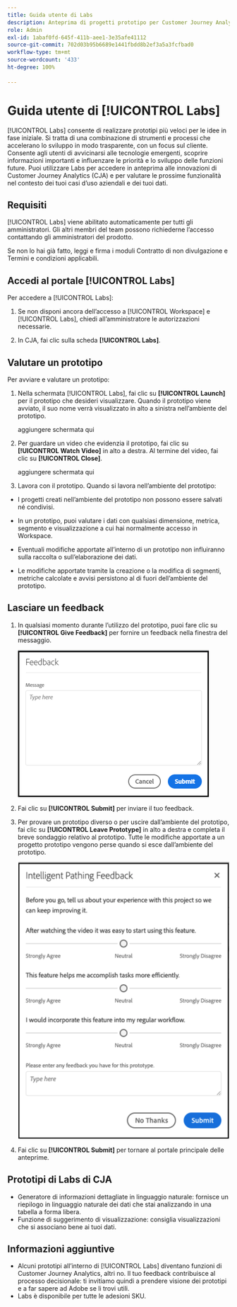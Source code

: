 ```yaml
---
title: Guida utente di Labs
description: Anteprima di progetti prototipo per Customer Journey Analytics
role: Admin
exl-id: 1abaf0fd-645f-411b-aee1-3e35afe41112
source-git-commit: 702d03b95b6689e1441fbdd8b2ef3a5a3fcfbad0
workflow-type: tm+mt
source-wordcount: '433'
ht-degree: 100%

---
```


# Guida utente di [!UICONTROL Labs]

[!UICONTROL Labs] consente di realizzare prototipi più veloci per le idee in fase iniziale. Si tratta di una combinazione di strumenti e processi che accelerano lo sviluppo in modo trasparente, con un focus sul cliente. Consente agli utenti di avvicinarsi alle tecnologie emergenti, scoprire informazioni importanti e influenzare le priorità e lo sviluppo delle funzioni future. Puoi utilizzare Labs per accedere in anteprima alle innovazioni di Customer Journey Analytics (CJA) e per valutare le prossime funzionalità nel contesto dei tuoi casi d’uso aziendali e dei tuoi dati.

## Requisiti

[!UICONTROL Labs] viene abilitato automaticamente per tutti gli amministratori. Gli altri membri del team possono richiederne l’accesso contattando gli amministratori del prodotto.

Se non lo hai già fatto, leggi e firma i moduli Contratto di non divulgazione e Termini e condizioni applicabili.

## Accedi al portale [!UICONTROL Labs]

Per accedere a [!UICONTROL Labs]:

1. Se non disponi ancora dell’accesso a [!UICONTROL Workspace] e [!UICONTROL Labs], chiedi all’amministratore le autorizzazioni necessarie.

1. In CJA, fai clic sulla scheda **[!UICONTROL Labs]**.

## Valutare un prototipo

Per avviare e valutare un prototipo:

1. Nella schermata [!UICONTROL Labs], fai clic su **[!UICONTROL Launch]** per il prototipo che desideri visualizzare. Quando il prototipo viene avviato, il suo nome verrà visualizzato in alto a sinistra nell’ambiente del prototipo.

   aggiungere schermata qui

1. Per guardare un video che evidenzia il prototipo, fai clic su **[!UICONTROL Watch Video]** in alto a destra. Al termine del video, fai clic su **[!UICONTROL Close]**.

   aggiungere schermata qui

1. Lavora con il prototipo. Quando si lavora nell’ambiente del prototipo:

* I progetti creati nell’ambiente del prototipo non possono essere salvati né condivisi.

* In un prototipo, puoi valutare i dati con qualsiasi dimensione, metrica, segmento e visualizzazione a cui hai normalmente accesso in Workspace.

* Eventuali modifiche apportate all’interno di un prototipo non influiranno sulla raccolta o sull’elaborazione dei dati.

* Le modifiche apportate tramite la creazione o la modifica di segmenti, metriche calcolate e avvisi persistono al di fuori dell’ambiente del prototipo.

## Lasciare un feedback

1. In qualsiasi momento durante l’utilizzo del prototipo, puoi fare clic su **[!UICONTROL Give Feedback]** per fornire un feedback nella finestra del messaggio.

   ![finestra di feedback](assets/give_feedback.png)

1. Fai clic su **[!UICONTROL Submit]** per inviare il tuo feedback.

1. Per provare un prototipo diverso o per uscire dall’ambiente del prototipo, fai clic su **[!UICONTROL Leave Prototype]** in alto a destra e completa il breve sondaggio relativo al prototipo. Tutte le modifiche apportate a un progetto prototipo vengono perse quando si esce dall’ambiente del prototipo.

   ![nuova finestra feedback](assets/short-survey.png)

1. Fai clic su **[!UICONTROL Submit]** per tornare al portale principale delle anteprime.

## Prototipi di Labs di CJA

* Generatore di informazioni dettagliate in linguaggio naturale: fornisce un riepilogo in linguaggio naturale dei dati che stai analizzando in una tabella a forma libera.
* Funzione di suggerimento di visualizzazione: consiglia visualizzazioni che si associano bene ai tuoi dati.

## Informazioni aggiuntive

* Alcuni prototipi all’interno di [!UICONTROL Labs] diventano funzioni di Customer Journey Analytics, altri no. Il tuo feedback contribuisce al processo decisionale: ti invitiamo quindi a prendere visione dei prototipi e a far sapere ad Adobe se li trovi utili.
* Labs è disponibile per tutte le adesioni SKU.
